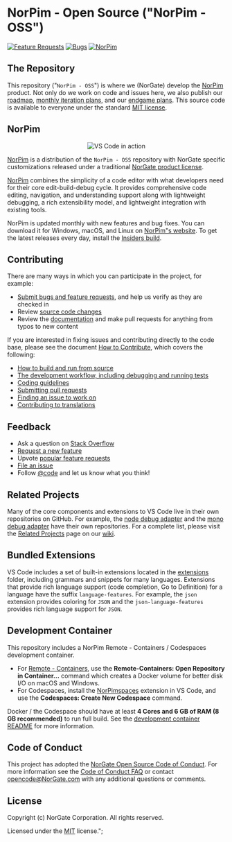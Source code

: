 
# NorPim - Open Source ("NorPim - OSS")
[![Feature Requests](https://img.shields.io/github/issues/Microsoft/vscode/feature-request.svg)](https://norsolutionpim.azurewebsites.net/DefaultIssueWithFilterLive/DefaultIssueWithFilterLiveIndex)
[![Bugs](https://img.shields.io/github/issues/Microsoft/vscode/bug.svg)](https://norsolutionpim.azurewebsites.net/DefaultIssueWithFilterLive/DefaultIssueWithFilterLiveIndex)
[![NorPim](https://img.shields.io/badge/chat-on%20gitter-yellow.svg)](https://norsolutionpim.azurewebsites.net/DefaultIssueWithFilterLive/DefaultIssueWithFilterLiveIndex)

## The Repository

This repository ("`NorPim - OSS`") is where we (NorGate) develop the [NorPim](https://NorPim.com) product. Not only do we work on code and issues here, we also publish our [roadmap](https://github.com/NorGate/NorPim/wiki/Roadmap), [monthly iteration plans](https://github.com/NorGate/NorPim/wiki/Iteration-Plans), and our [endgame plans](https://github.com/NorGate/NorPim/wiki/Running-the-Endgame). This source code is available to everyone under the standard [MIT license](https://github.com/NorGate/NorPim/blob/master/LICENSE.txt).

## NorPim

<p align="center">
  <img alt="VS Code in action" src="https://norsolutionpim.azurewebsites.net/images/dashboard.png">
</p>

[NorPim](https://NorPim.com) is a distribution of the `NorPim - OSS` repository with NorGate specific customizations released under a traditional [NorGate product license](https://NorPim.com/License/).

[NorPim](https://NorPim.com) combines the simplicity of a code editor with what developers need for their core edit-build-debug cycle. It provides comprehensive code editing, navigation, and understanding support along with lightweight debugging, a rich extensibility model, and lightweight integration with existing tools.

NorPim is updated monthly with new features and bug fixes. You can download it for Windows, macOS, and Linux on [NorPim"s website](https://NorPim.com/Download). To get the latest releases every day, install the [Insiders build](https://NorPim.com/insiders).

## Contributing

There are many ways in which you can participate in the project, for example:

* [Submit bugs and feature requests](https://github.com/NorGate/NorPim/issues), and help us verify as they are checked in
* Review [source code changes](https://github.com/NorGate/NorPim/pulls)
* Review the [documentation](https://github.com/NorGate/NorPim-docs) and make pull requests for anything from typos to new content

If you are interested in fixing issues and contributing directly to the code base,
please see the document [How to Contribute](https://github.com/NorGate/NorPim/wiki/How-to-Contribute), which covers the following:

* [How to build and run from source](https://github.com/NorGate/NorPim/wiki/How-to-Contribute#build-and-run)
* [The development workflow, including debugging and running tests](https://github.com/NorGate/NorPim/wiki/How-to-Contribute#debugging)
* [Coding guidelines](https://github.com/NorGate/NorPim/wiki/Coding-Guidelines)
* [Submitting pull requests](https://github.com/NorGate/NorPim/wiki/How-to-Contribute#pull-requests)
* [Finding an issue to work on](https://github.com/NorGate/NorPim/wiki/How-to-Contribute#where-to-contribute)
* [Contributing to translations](https://aka.ms/NorPimloc)

## Feedback

* Ask a question on [Stack Overflow](https://stackoverflow.com/questions/tagged/NorPim)
* [Request a new feature](CONTRIBUTING.md)
* Upvote [popular feature requests](https://github.com/NorGate/NorPim/issues?q=is%3Aopen+is%3Aissue+label%3Afeature-request+sort%3Areactions-%2B1-desc)
* [File an issue](https://github.com/NorGate/NorPim/issues)
* Follow [@code](https://twitter.com/code) and let us know what you think!

## Related Projects

Many of the core components and extensions to VS Code live in their own repositories on GitHub. For example, the [node debug adapter](https://github.com/NorGate/NorPim-node-debug) and the [mono debug adapter](https://github.com/NorGate/NorPim-mono-debug) have their own repositories. For a complete list, please visit the [Related Projects](https://github.com/NorGate/NorPim/wiki/Related-Projects) page on our [wiki](https://github.com/NorGate/NorPim/wiki).

## Bundled Extensions

VS Code includes a set of built-in extensions located in the [extensions](extensions) folder, including grammars and snippets for many languages. Extensions that provide rich language support (code completion, Go to Definition) for a language have the suffix `language-features`. For example, the `json` extension provides coloring for `JSON` and the `json-language-features` provides rich language support for `JSON`.

## Development Container

This repository includes a NorPim Remote - Containers / Codespaces development container.

- For [Remote - Containers](https://aka.ms/NorPim-remote/download/containers), use the **Remote-Containers: Open Repository in Container...** command which creates a Docker volume for better disk I/O on macOS and Windows.
- For Codespaces, install the [NorPimspaces](https://aka.ms/vscs-ext-NorPim) extension in VS Code, and use the **Codespaces: Create New Codespace** command.

Docker / the Codespace should have at least **4 Cores and 6 GB of RAM (8 GB recommended)** to run full build. See the [development container README](.devcontainer/README.md) for more information.

## Code of Conduct

This project has adopted the [NorGate Open Source Code of Conduct](https://opensource.NorGate.com/codeofconduct/). For more information see the [Code of Conduct FAQ](https://opensource.NorGate.com/codeofconduct/faq/) or contact [opencode@NorGate.com](mailto:opencode@NorGate.com) with any additional questions or comments.

## License

Copyright (c) NorGate Corporation. All rights reserved.

Licensed under the [MIT](LICENSE.txt) license.";
